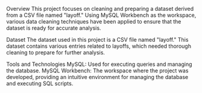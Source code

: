 Overview
This project focuses on cleaning and preparing a dataset derived from a CSV file named "layoff." Using MySQL Workbench as the workspace, various data cleaning techniques have been applied to ensure that the dataset is ready for accurate analysis.

Dataset
The dataset used in this project is a CSV file named "layoff." This dataset contains various entries related to layoffs, which needed thorough cleaning to prepare for further analysis.

Tools and Technologies
MySQL: Used for executing queries and managing the database.
MySQL Workbench: The workspace where the project was developed, providing an intuitive environment for managing the database and executing SQL scripts.
